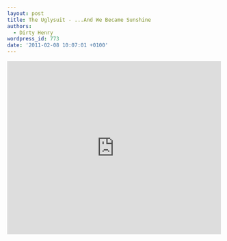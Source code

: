 ```yaml
---
layout: post
title: The Uglysuit - ...And We Became Sunshine
authors:
  - Dirty Henry
wordpress_id: 773
date: '2011-02-08 10:07:01 +0100'
---
```

<iframe title="YouTube video player" width="500" height="405" src="http://www.youtube.com/embed/bKDywgbsMeo?rel=0" frameborder="0" allowfullscreen></iframe>
